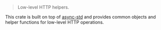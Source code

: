 > Low-level HTTP helpers.

This crate is built on top of [async-std](https://github.com/async-rs/async-std) and provides common objects and helper functions for low-level HTTP operations.
